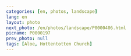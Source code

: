 ```yaml
---
categories: [en, photos, landscape]
lang: en
layout: photo
next_photo: /en/photos/landscape/P0000406.html
picname: P0000197
prev_photo: null
tags: [Aloe, Hottentotten Church]
---
```

